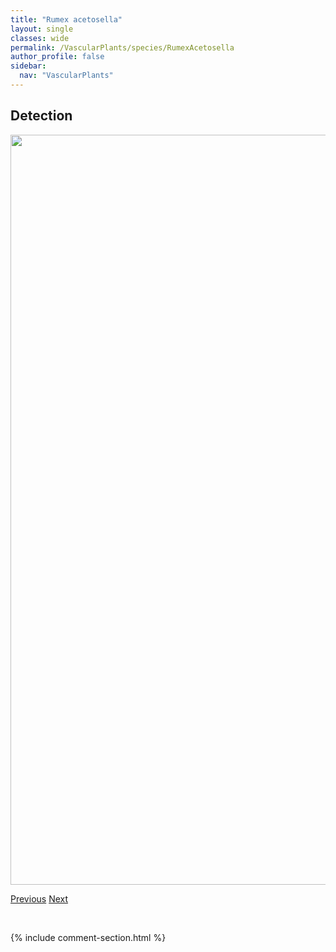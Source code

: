 ```yaml
---
title: "Rumex acetosella"
layout: single
classes: wide
permalink: /VascularPlants/species/RumexAcetosella
author_profile: false
sidebar:
  nav: "VascularPlants"
---
```


<h2>Detection</h2>

<a href="https://drive.google.com/uc?export=view&id=1ere1Nxxyn7OCHyakAbpM9JUcKHVed4qk">
<img src="https://drive.google.com/uc?export=view&id=1ere1Nxxyn7OCHyakAbpM9JUcKHVed4qk" height = "1200" width = "800">
</a>


<a href="/DevelopmentWebsite/VascularPlants/species/Rumex" class="pagination--pager" title="Docks and sorrels">Previous</a> <a href="/DevelopmentWebsite/VascularPlants/species/RumexBritannica" class="pagination--pager" title="Rumex britannica">Next</a>

<p>&nbsp;</p>

{% include comment-section.html %}
